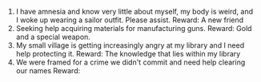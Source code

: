 
1. I have amnesia and know very little about myself, my body is weird, and I woke up wearing a sailor outfit. Please assist.
   Reward: A new friend
2. Seeking help acquiring materials for manufacturing guns.
   Reward: Gold and a special weapon.
3. My small village is getting increasingly angry at my library and I need help protecting it.
   Reward: The knowledge that lies within my library
4. We were framed for a crime we didn't commit and need help clearing our names
   Reward: 